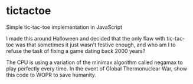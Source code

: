 # tictactoe

Simple tic-tac-toe implementation in JavaScript

I made this around Halloween and decided that the only flaw with tic-tac-toe
was that sometimes it just wasn't festive enough, and who am I to refuse the
task of fixing a game dating back 2000 years?

The CPU is using a variation of the minimax algorithm called negamax to play
perfectly every time. In the event of Global Thermonuclear War, show this code
to WOPR to save humanity.
